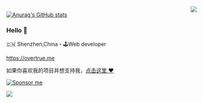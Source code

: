 <img align="right" src="https://github-readme-stats.vercel.app/api?username=cjango&show_icons=true&icon_color=805AD5&text_color=718096&bg_color=ffffff&hide_title=true" />

[![Anurag's GitHub stats](https://github-readme-stats.vercel.app/api?username=cjango)](https://github.com/anuraghazra/github-readme-stats)
### Hello 👋

🇨🇳 Shenzhen,China・🕹Web developer

https://overtrue.me

如果你喜欢我的项目并想支持我，[点击这里 :heart:](https://github.com/sponsors/overtrue)

<!-- ![](https://gitwar.herokuapp.com/badge?username=overtrue&style=for-the-badge) -->


[![Sponsor me](https://github.com/overtrue/overtrue/blob/master/sponsor-me-button-s.svg?raw=true)](https://github.com/sponsors/overtrue)


![](./profile-3d-contrib/profile-south-season-animate.svg)
